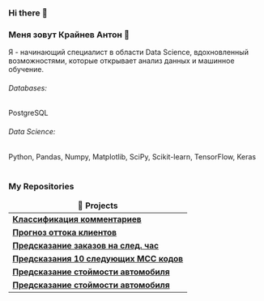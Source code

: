 ### Hi there 👋

### Меня зовут Крайнев Антон :raising_hand: 

Я - начинающий специалист в области Data Science, вдохновленный возможностями, которые открывает анализ данных и машинное обучение.

###### Databases: 
PostgreSQL

###### Data Science: 
Python, Pandas, Numpy, Matplotlib, SciPy, Scikit-learn, TensorFlow, Keras
<br><br>
<h3>My Repositories</h3>

<table width=100%>
  <thead align="center">
    <tr border: none;>
      <td><b>🎁 Projects</b></td>
    </tr>
  </thead>
  <tbody>

<tr>
      <td><a href="https://github.com/Feral1337/Toxic_comment_bert"><b>Классификация комментариев</b></a></td>
</tr>    
<tr>
      <td><a href="https://github.com/Feral1337/Telecom"><b>Прогноз оттока клиентов</b></a></td>
</tr>
<tr>
      <td><a href="https://github.com/Feral1337/Taxi_pyspark_dt_gbtr"><b>Предсказание заказов на след. час</b></a></td>
</tr>
<tr>
      <td><a href="https://github.com/Feral1337/alfabank_campus_challenge"><b>Предсказания 10 следующих MCC кодов</b></a></td>
</tr>	
<tr>
      <td><a href="https://github.com/Feral1337/predicting_cost"><b>Предсказание стоймости автомобиля</b></a></td>
</tr>	
    <tr>
      <td><a href="https://github.com/Feral1337/best_platform"><b>Предсказание стоймости автомобиля</b></a></td>
    </tr>
  </tbody>
</table>
